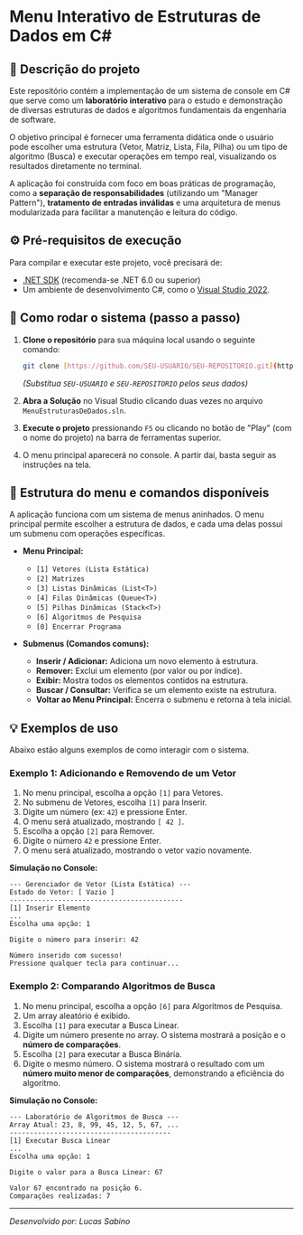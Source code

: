 ﻿# Menu Interativo de Estruturas de Dados em C#

## 📜 Descrição do projeto

Este repositório contém a implementação de um sistema de console em C# que serve como um **laboratório interativo** para o estudo e demonstração de diversas estruturas de dados e algoritmos fundamentais da engenharia de software.

O objetivo principal é fornecer uma ferramenta didática onde o usuário pode escolher uma estrutura (Vetor, Matriz, Lista, Fila, Pilha) ou um tipo de algoritmo (Busca) e executar operações em tempo real, visualizando os resultados diretamente no terminal.

A aplicação foi construída com foco em boas práticas de programação, como a **separação de responsabilidades** (utilizando um "Manager Pattern"), **tratamento de entradas inválidas** e uma arquitetura de menus modularizada para facilitar a manutenção e leitura do código.

## ⚙️ Pré-requisitos de execução

Para compilar e executar este projeto, você precisará de:
* [.NET SDK](https://dotnet.microsoft.com/download) (recomenda-se .NET 6.0 ou superior)
* Um ambiente de desenvolvimento C#, como o [Visual Studio 2022](https://visualstudio.microsoft.com/vs/).

## 🚀 Como rodar o sistema (passo a passo)

1.  **Clone o repositório** para sua máquina local usando o seguinte comando:
    ```bash
    git clone [https://github.com/SEU-USUARIO/SEU-REPOSITORIO.git](https://github.com/SEU-USUARIO/SEU-REPOSITORIO.git)
    ```
    *(Substitua `SEU-USUARIO` e `SEU-REPOSITORIO` pelos seus dados)*

2.  **Abra a Solução** no Visual Studio clicando duas vezes no arquivo `MenuEstruturasDeDados.sln`.

3.  **Execute o projeto** pressionando `F5` ou clicando no botão de "Play" (com o nome do projeto) na barra de ferramentas superior.

4.  O menu principal aparecerá no console. A partir daí, basta seguir as instruções na tela.

## 🧭 Estrutura do menu e comandos disponíveis

A aplicação funciona com um sistema de menus aninhados. O menu principal permite escolher a estrutura de dados, e cada uma delas possui um submenu com operações específicas.

* **Menu Principal:**
    * `[1] Vetores (Lista Estática)`
    * `[2] Matrizes`
    * `[3] Listas Dinâmicas (List<T>)`
    * `[4] Filas Dinâmicas (Queue<T>)`
    * `[5] Pilhas Dinâmicas (Stack<T>)`
    * `[6] Algoritmos de Pesquisa`
    * `[0] Encerrar Programa`

* **Submenus (Comandos comuns):**
    * **Inserir / Adicionar:** Adiciona um novo elemento à estrutura.
    * **Remover:** Exclui um elemento (por valor ou por índice).
    * **Exibir:** Mostra todos os elementos contidos na estrutura.
    * **Buscar / Consultar:** Verifica se um elemento existe na estrutura.
    * **Voltar ao Menu Principal:** Encerra o submenu e retorna à tela inicial.

## 💡 Exemplos de uso

Abaixo estão alguns exemplos de como interagir com o sistema.

### Exemplo 1: Adicionando e Removendo de um Vetor

1.  No menu principal, escolha a opção `[1]` para Vetores.
2.  No submenu de Vetores, escolha `[1]` para Inserir.
3.  Digite um número (ex: `42`) e pressione Enter.
4.  O menu será atualizado, mostrando `[ 42 ]`.
5.  Escolha a opção `[2]` para Remover.
6.  Digite o número `42` e pressione Enter.
7.  O menu será atualizado, mostrando o vetor vazio novamente.

**Simulação no Console:**
```
--- Gerenciador de Vetor (Lista Estática) ---
Estado do Vetor: [ Vazio ]
-------------------------------------------
[1] Inserir Elemento
...
Escolha uma opção: 1

Digite o número para inserir: 42

Número inserido com sucesso!
Pressione qualquer tecla para continuar...
```

### Exemplo 2: Comparando Algoritmos de Busca

1.  No menu principal, escolha a opção `[6]` para Algoritmos de Pesquisa.
2.  Um array aleatório é exibido.
3.  Escolha `[1]` para executar a Busca Linear.
4.  Digite um número presente no array. O sistema mostrará a posição e o **número de comparações**.
5.  Escolha `[2]` para executar a Busca Binária.
6.  Digite o mesmo número. O sistema mostrará o resultado com um **número muito menor de comparações**, demonstrando a eficiência do algoritmo.

**Simulação no Console:**
```
--- Laboratório de Algoritmos de Busca ---
Array Atual: 23, 8, 99, 45, 12, 5, 67, ...
----------------------------------------
[1] Executar Busca Linear
...
Escolha uma opção: 1

Digite o valor para a Busca Linear: 67

Valor 67 encontrado na posição 6.
Comparações realizadas: 7
```

---
*Desenvolvido por: Lucas Sabino*
